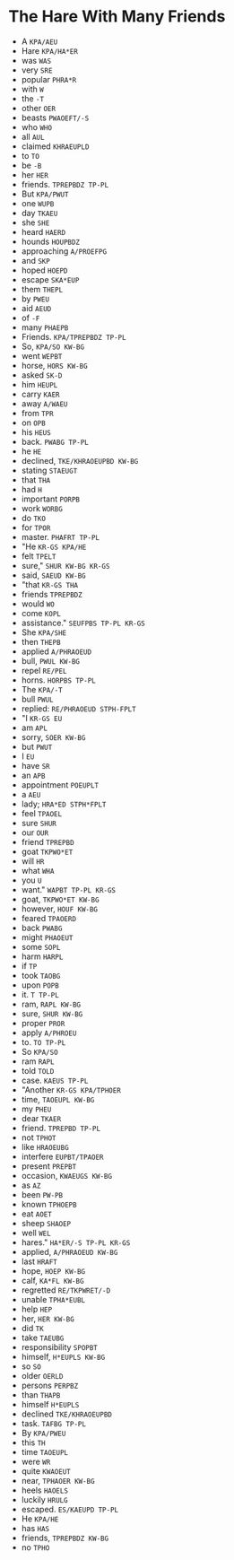 # The Hare With Many Friends

* A `KPA/AEU`
* Hare `KPA/HA*ER`
* was `WAS`
* very `SRE`
* popular `PHRA*R`
* with `W`
* the `-T`
* other `OER`
* beasts `PWAOEFT/-S`
* who `WHO`
* all `AUL`
* claimed `KHRAEUPLD`
* to `TO`
* be `-B`
* her `HER`
* friends. `TPREPBDZ TP-PL`
* But `KPA/PWUT`
* one `WUPB`
* day `TKAEU`
* she `SHE`
* heard `HAERD`
* hounds `HOUPBDZ`
* approaching `A/PROEFPG`
* and `SKP`
* hoped `HOEPD`
* escape `SKA*EUP`
* them `THEPL`
* by `PWEU`
* aid `AEUD`
* of `-F`
* many `PHAEPB`
* Friends. `KPA/TPREPBDZ TP-PL`
* So, `KPA/SO KW-BG`
* went `WEPBT`
* horse, `HORS KW-BG`
* asked `SK-D`
* him `HEUPL`
* carry `KAER`
* away `A/WAEU`
* from `TPR`
* on `OPB`
* his `HEUS`
* back. `PWABG TP-PL`
* he `HE`
* declined, `TKE/KHRAOEUPBD KW-BG`
* stating `STAEUGT`
* that `THA`
* had `H`
* important `PORPB`
* work `WORBG`
* do `TKO`
* for `TPOR`
* master. `PHAFRT TP-PL`
* "He `KR-GS KPA/HE`
* felt `TPELT`
* sure," `SHUR KW-BG KR-GS`
* said, `SAEUD KW-BG`
* "that `KR-GS THA`
* friends `TPREPBDZ`
* would `WO`
* come `KOPL`
* assistance." `SEUFPBS TP-PL KR-GS`
* She `KPA/SHE`
* then `THEPB`
* applied `A/PHRAOEUD`
* bull, `PWUL KW-BG`
* repel `RE/PEL`
* horns. `HORPBS TP-PL`
* The `KPA/-T`
* bull `PWUL`
* replied: `RE/PHRAOEUD STPH-FPLT`
* "I `KR-GS EU`
* am `APL`
* sorry, `SOER KW-BG`
* but `PWUT`
* I `EU`
* have `SR`
* an `APB`
* appointment `POEUPLT`
* a `AEU`
* lady; `HRA*ED STPH*FPLT`
* feel `TPAOEL`
* sure `SHUR`
* our `OUR`
* friend `TPREPBD`
* goat `TKPWO*ET`
* will `HR`
* what `WHA`
* you `U`
* want." `WAPBT TP-PL KR-GS`
* goat, `TKPWO*ET KW-BG`
* however, `HOUF KW-BG`
* feared `TPAOERD`
* back `PWABG`
* might `PHAOEUT`
* some `SOPL`
* harm `HARPL`
* if `TP`
* took `TAOBG`
* upon `POPB`
* it. `T TP-PL`
* ram, `RAPL KW-BG`
* sure, `SHUR KW-BG`
* proper `PROR`
* apply `A/PHROEU`
* to. `TO TP-PL`
* So `KPA/SO`
* ram `RAPL`
* told `TOLD`
* case. `KAEUS TP-PL`
* "Another `KR-GS KPA/TPHOER`
* time, `TAOEUPL KW-BG`
* my `PHEU`
* dear `TKAER`
* friend. `TPREPBD TP-PL`
* not `TPHOT`
* like `HRAOEUBG`
* interfere `EUPBT/TPAOER`
* present `PREPBT`
* occasion, `KWAEUGS KW-BG`
* as `AZ`
* been `PW-PB`
* known `TPHOEPB`
* eat `AOET`
* sheep `SHAOEP`
* well `WEL`
* hares." `HA*ER/-S TP-PL KR-GS`
* applied, `A/PHRAOEUD KW-BG`
* last `HRAFT`
* hope, `HOEP KW-BG`
* calf, `KA*FL KW-BG`
* regretted `RE/TKPWRET/-D`
* unable `TPHA*EUBL`
* help `HEP`
* her, `HER KW-BG`
* did `TK`
* take `TAEUBG`
* responsibility `SPOPBT`
* himself, `H*EUPLS KW-BG`
* so `SO`
* older `OERLD`
* persons `PERPBZ`
* than `THAPB`
* himself `H*EUPLS`
* declined `TKE/KHRAOEUPBD`
* task. `TAFBG TP-PL`
* By `KPA/PWEU`
* this `TH`
* time `TAOEUPL`
* were `WR`
* quite `KWAOEUT`
* near, `TPHAOER KW-BG`
* heels `HAOELS`
* luckily `HRULG`
* escaped. `ES/KAEUPD TP-PL`
* He `KPA/HE`
* has `HAS`
* friends, `TPREPBDZ KW-BG`
* no `TPHO`
